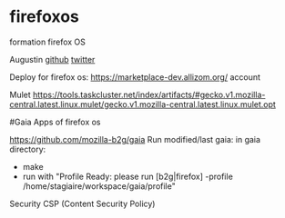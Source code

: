 # firefoxos
formation firefox OS

Augustin
[github](https://github.com/autra)
[twitter](https://twitter.com/autra42)

Deploy for firefox os:
https://marketplace-dev.allizom.org/ account

Mulet
https://tools.taskcluster.net/index/artifacts/#gecko.v1.mozilla-central.latest.linux.mulet/gecko.v1.mozilla-central.latest.linux.mulet.opt

#Gaia
Apps of firefox os

https://github.com/mozilla-b2g/gaia 
Run modified/last gaia: 
in gaia directory:
 - make
 - run with "Profile Ready: please run [b2g|firefox] -profile /home/stagiaire/workspace/gaia/profile"

Security
CSP (Content Security Policy)
